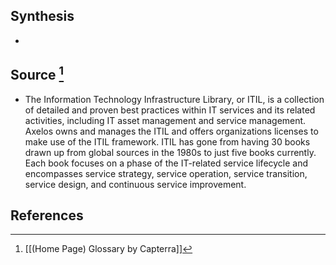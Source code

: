 ## Synthesis
- 
## Source [^1]
- The Information Technology Infrastructure Library, or ITIL, is a collection of detailed and proven best practices within IT services and its related activities, including IT asset management and service management. Axelos owns and manages the ITIL and offers organizations licenses to make use of the ITIL framework. ITIL has gone from having 30 books drawn up from global sources in the 1980s to just five books currently. Each book focuses on a phase of the IT-related service lifecycle and encompasses service strategy, service operation, service transition, service design, and continuous service improvement.
## References

[^1]: [[(Home Page) Glossary by Capterra]]